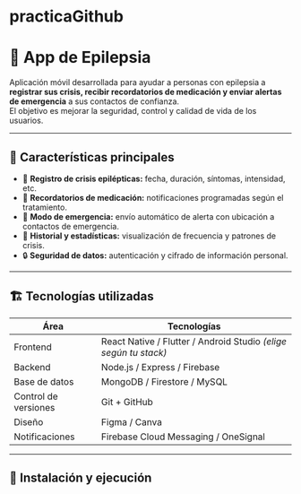 # practicaGithub
# 🧠 App de Epilepsia

Aplicación móvil desarrollada para ayudar a personas con epilepsia a **registrar sus crisis, recibir recordatorios de medicación y enviar alertas de emergencia** a sus contactos de confianza.  
El objetivo es mejorar la seguridad, control y calidad de vida de los usuarios.

---

## 🚀 Características principales

- 📅 **Registro de crisis epilépticas:** fecha, duración, síntomas, intensidad, etc.  
- 💊 **Recordatorios de medicación:** notificaciones programadas según el tratamiento.  
- 🚨 **Modo de emergencia:** envío automático de alerta con ubicación a contactos de emergencia.  
- 🧩 **Historial y estadísticas:** visualización de frecuencia y patrones de crisis.  
- 🔒 **Seguridad de datos:** autenticación y cifrado de información personal.

---

## 🏗️ Tecnologías utilizadas

| Área | Tecnologías |
|------|--------------|
| Frontend | React Native / Flutter / Android Studio *(elige según tu stack)* |
| Backend | Node.js / Express / Firebase |
| Base de datos | MongoDB / Firestore / MySQL |
| Control de versiones | Git + GitHub |
| Diseño | Figma / Canva |
| Notificaciones | Firebase Cloud Messaging / OneSignal |

---

## 📱 Instalación y ejecución
